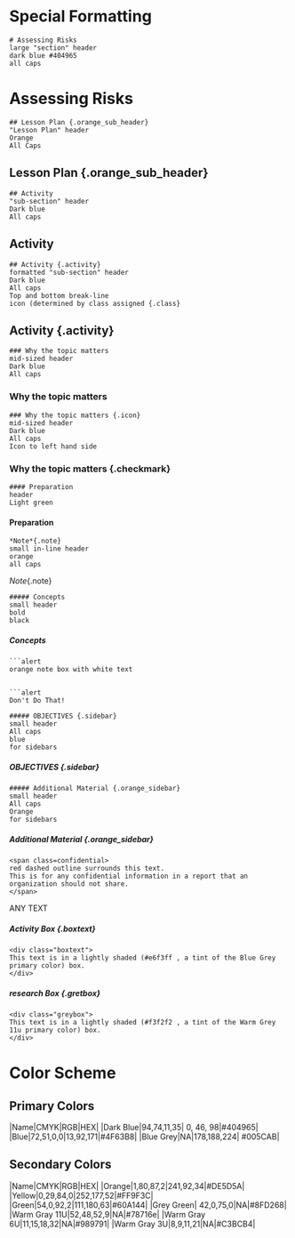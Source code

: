 # Special Formatting

```
# Assessing Risks
large "section" header
dark blue #404965
all caps
```

# Assessing Risks

```
## Lesson Plan {.orange_sub_header}
"Lesson Plan" header
Orange
All Caps
```

## Lesson Plan {.orange_sub_header}

```
## Activity
"sub-section" header
Dark blue
All caps
```

## Activity

```
## Activity {.activity}
formatted "sub-section" header
Dark blue
All caps
Top and bottom break-line
icon (determined by class assigned {.class}
```

## Activity {.activity}

```
### Why the topic matters
mid-sized header
Dark blue
All caps
```

### Why the topic matters

```
### Why the topic matters {.icon}
mid-sized header
Dark blue
All caps
Icon to left hand side
```

### Why the topic matters {.checkmark}

```
#### Preparation
header
Light green
```

#### Preparation


```
*Note*{.note}
small in-line header
orange
all caps
```

*Note*{.note}

```
##### Concepts
small header
bold
black
```

##### Concepts

```
```alert
orange note box with white text
```
```

```alert
Don't Do That!
```

```
##### OBJECTIVES {.sidebar}
small header
All caps
blue
for sidebars
```

##### OBJECTIVES {.sidebar}

```
##### Additional Material {.orange_sidebar}
small header
All caps
Orange
for sidebars
```

##### Additional Material {.orange_sidebar}


```
<span class=confidential>
red dashed outline surrounds this text.
This is for any confidential information in a report that an organization should not share.
</span>
```

<span class=confidential>
ANY TEXT
</span>

##### Activity Box {.boxtext}

```
<div class="boxtext">
This text is in a lightly shaded (#e6f3ff , a tint of the Blue Grey primary color) box.
</div>
```

##### research Box {.gretbox}

```
<div class="greybox">
This text is in a lightly shaded (#f3f2f2 , a tint of the Warm Grey 11u primary color) box.
</div>
```

# Color Scheme

## Primary Colors

|Name|CMYK|RGB|HEX|
|Dark Blue|94,74,11,35| 0, 46, 98|#404965|
|Blue|72,51,0,0|13,92,171|#4F63B8|
|Blue Grey|NA|178,188,224| #005CAB|

## Secondary Colors

|Name|CMYK|RGB|HEX|
|Orange|1,80,87,2|241,92,34|#DE5D5A|
|Yellow|0,29,84,0|252,177,52|#FF9F3C|
|Green|54,0,92,2|111,180,63|#60A144|
|Grey Green| 42,0,75,0|NA|#8FD268|
|Warm Gray 11U|52,48,52,9|NA|#78716e|
|Warm Gray 6U|11,15,18,32|NA|#989791|
|Warm Gray 3U|8,9,11,21|NA|#C3BCB4|
